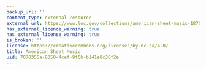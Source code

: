```yaml
---
backup_url: ''
content_type: external-resource
external_url: https://www.loc.gov/collections/american-sheet-music-1870-to-1885/about-this-collection/
has_external_licence_warning: true
has_external_license_warning: true
is_broken: ''
license: https://creativecommons.org/licenses/by-nc-sa/4.0/
title: American Sheet Music
uid: 7070355a-8350-4cef-9f6b-b141e8c30f2e
---
```

